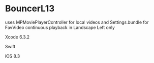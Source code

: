 # BouncerL13

uses MPMoviePlayerController for local videos and Settings.bundle
for FavVideo continuous playback in Landscape Left only

Xcode 6.3.2 

Swift

iOS 8.3
